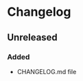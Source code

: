 # Changelog

<!-- There is always Unreleased section on the top. Subsections (Added, Changed, Fixed, Removed) should be added as needed. -->
## Unreleased

### Added
- CHANGELOG.md file

